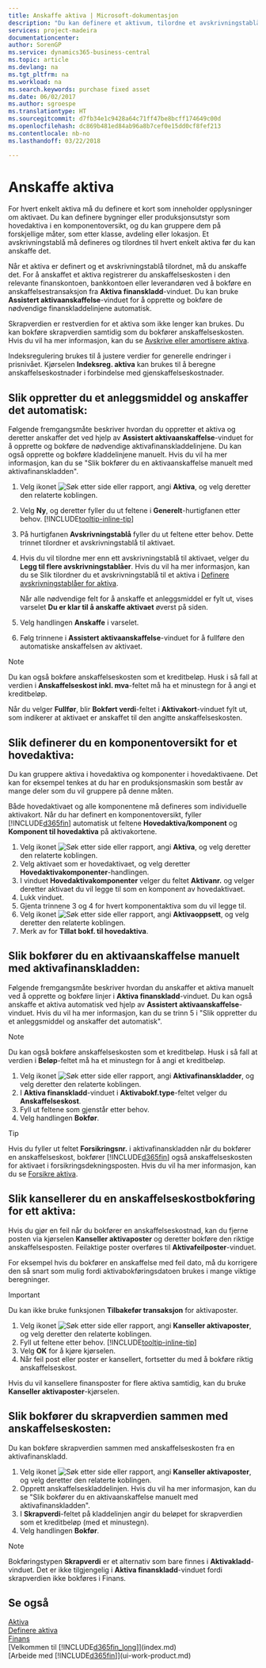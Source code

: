 ```yaml
---
title: Anskaffe aktiva | Microsoft-dokumentasjon
description: "Du kan definere et aktivum, tilordne et avskrivningstablå og registrere anskaffelseskosten for aktivumet."
services: project-madeira
documentationcenter: 
author: SorenGP
ms.service: dynamics365-business-central
ms.topic: article
ms.devlang: na
ms.tgt_pltfrm: na
ms.workload: na
ms.search.keywords: purchase fixed asset
ms.date: 06/02/2017
ms.author: sgroespe
ms.translationtype: HT
ms.sourcegitcommit: d7fb34e1c9428a64c71ff47be8bcff174649c00d
ms.openlocfilehash: dc869b481ed84ab96a8b7cef0e15dd0cf8fef213
ms.contentlocale: nb-no
ms.lasthandoff: 03/22/2018

---
```

# <a name="acquire-fixed-assets"></a>Anskaffe aktiva
For hvert enkelt aktiva må du definere et kort som inneholder opplysninger om aktivaet. Du kan definere bygninger eller produksjonsutstyr som hovedaktiva i en komponentoversikt, og du kan gruppere dem på forskjellige måter, som etter klasse, avdeling eller lokasjon. Et avskrivningstablå må defineres og tilordnes til hvert enkelt aktiva før du kan anskaffe det.

Når et aktiva er definert og et avskrivningstablå tilordnet, må du anskaffe det. For å anskaffet et aktiva registrerer du anskaffelseskosten i den relevante finanskontoen, bankkontoen eller leverandøren ved å bokføre en anskaffelsestransaksjon fra **Aktiva finanskladd**-vinduet. Du kan bruke **Assistert aktivaanskaffelse**-vinduet for å opprette og bokføre de nødvendige finanskladdelinjene automatisk.

Skrapverdien er restverdien for et aktiva som ikke lenger kan brukes. Du kan bokføre skrapverdien samtidig som du bokfører anskaffelseskosten. Hvis du vil ha mer informasjon, kan du se [Avskrive eller amortisere aktiva](fa-how-depreciate-amortize.md).

Indeksregulering brukes til å justere verdier for generelle endringer i prisnivået. Kjørselen **Indeksreg. aktiva** kan brukes til å beregne anskaffelseskostnader i forbindelse med gjenskaffelseskostnader.

## <a name="to-create-a-fixed-asset-and-acquire-it-automatically"></a>Slik oppretter du et anleggsmiddel og anskaffer det automatisk:
Følgende fremgangsmåte beskriver hvordan du oppretter et aktiva og deretter anskaffer det ved hjelp av **Assistert aktivaanskaffelse**-vinduet for å opprette og bokføre de nødvendige aktivafinanskladdelinjene. Du kan også opprette og bokføre kladdelinjene manuelt. Hvis du vil ha mer informasjon, kan du se "Slik bokfører du en aktivaanskaffelse manuelt med aktivafinanskladden".

1. Velg ikonet ![Søk etter side eller rapport](media/ui-search/search_small.png "Søk etter side eller rapport"), angi **Aktiva**, og velg deretter den relaterte koblingen.  
2. Velg **Ny**, og deretter fyller du ut feltene i **Generelt**-hurtigfanen etter behov. [!INCLUDE[tooltip-inline-tip](includes/tooltip-inline-tip_md.md)]
3. På hurtigfanen **Avskrivningstablå** fyller du ut feltene etter behov. Dette trinnet tilordner et avskrivningstablå til aktivaet.  
4. Hvis du vil tilordne mer enn ett avskrivningstablå til aktivaet, velger du **Legg til flere avskrivningstablåer**. Hvis du vil ha mer informasjon, kan du se Slik tilordner du et avskrivningstablå til et aktiva i [Definere avskrivningstablåer for aktiva](fa-how-setup-depreciation.md).

    Når alle nødvendige felt for å anskaffe et anleggsmiddel er fylt ut, vises varselet **Du er klar til å anskaffe aktivaet** øverst på siden.
5. Velg handlingen **Anskaffe** i varselet.
6. Følg trinnene i **Assistert aktivaanskaffelse**-vinduet for å fullføre den automatiske anskaffelsen av aktivaet.

> [!NOTE]  
>   Du kan også bokføre anskaffelseskosten som et kreditbeløp. Husk i så fall at verdien i **Anskaffelseskost inkl. mva**-feltet må ha et minustegn for å angi et kreditbeløp.

Når du velger **Fullfør**, blir **Bokført verdi**-feltet i **Aktivakort**-vinduet fylt ut, som indikerer at aktivaet er anskaffet til den angitte anskaffelseskosten.  

## <a name="to-set-up-a-component-list-for-a-main-asset"></a>Slik definerer du en komponentoversikt for et hovedaktiva:
Du kan gruppere aktiva i hovedaktiva og komponenter i hovedaktivaene. Det kan for eksempel tenkes at du har en produksjonsmaskin som består av mange deler som du vil gruppere på denne måten.  

Både hovedaktivaet og alle komponentene må defineres som individuelle aktivakort. Når du har definert en komponentoversikt, fyller [!INCLUDE[d365fin](includes/d365fin_md.md)] automatisk ut feltene **Hovedaktiva/komponent** og **Komponent til hovedaktiva** på aktivakortene.

1. Velg ikonet ![Søk etter side eller rapport](media/ui-search/search_small.png "Søk etter side eller rapport"), angi **Aktiva**, og velg deretter den relaterte koblingen.
2. Velg aktivaet som er hovedaktivaet, og velg deretter **Hovedaktivakomponenter**-handlingen.
3. I vinduet **Hovedaktivakomponenter** velger du feltet **Aktivanr.** og velger deretter aktivaet du vil legge til som en komponent av hovedaktivaet.
4. Lukk vinduet.
5. Gjenta trinnene 3 og 4 for hvert komponentaktiva som du vil legge til.
6. Velg ikonet ![Søk etter side eller rapport](media/ui-search/search_small.png "Søk etter side eller rapport"), angi **Aktivaoppsett**, og velg deretter den relaterte koblingen.
7. Merk av for **Tillat bokf. til hovedaktiva**.

## <a name="to-post-a-fixed-asset-acquisition-manually-with-the-fixed-asset-gl-journal"></a>Slik bokfører du en aktivaanskaffelse manuelt med aktivafinanskladden:
Følgende fremgangsmåte beskriver hvordan du anskaffer et aktiva manuelt ved å opprette og bokføre linjer i **Aktiva finanskladd**-vinduet. Du kan også anskaffe et aktiva automatisk ved hjelp av **Assistert aktivaanskaffelse**-vinduet. Hvis du vil ha mer informasjon, kan du se trinn 5 i "Slik oppretter du et anleggsmiddel og anskaffer det automatisk".

> [!NOTE]  
>   Du kan også bokføre anskaffelseskosten som et kreditbeløp. Husk i så fall at verdien i **Beløp**-feltet må ha et minustegn for å angi et kreditbeløp.

1. Velg ikonet ![Søk etter side eller rapport](media/ui-search/search_small.png "Søk etter side eller rapport"), angi **Aktivafinanskladder**, og velg deretter den relaterte koblingen.
2. I **Aktiva finanskladd**-vinduet i **Aktivabokf.type**-feltet velger du **Anskaffelseskost**.
3. Fyll ut feltene som gjenstår etter behov.
4. Velg handlingen **Bokfør**.  

> [!TIP]  
>   Hvis du fyller ut feltet **Forsikringsnr.** i aktivafinanskladden når du bokfører en anskaffelseskost, bokfører [!INCLUDE[d365fin](includes/d365fin_md.md)] også anskaffelseskosten for aktivaet i forsikringsdekningsposten. Hvis du vil ha mer informasjon, kan du se [Forsikre aktiva](fa-how-insure.md).

## <a name="to-cancel-an-acquisition-cost-posting-for-one-fixed-asset"></a>Slik kansellerer du en anskaffelseskostbokføring for ett aktiva:
Hvis du gjør en feil når du bokfører en anskaffelseskostnad, kan du fjerne posten via kjørselen **Kanseller aktivaposter** og deretter bokføre den riktige anskaffelsesposten. Feilaktige poster overføres til **Aktivafeilposter**-vinduet.

For eksempel hvis du bokfører en anskaffelse med feil dato, må du korrigere den så snart som mulig fordi aktivabokføringsdatoen brukes i mange viktige beregninger.

> [!IMPORTANT]  
>   Du kan ikke bruke funksjonen **Tilbakefør transaksjon** for aktivaposter.

1. Velg ikonet ![Søk etter side eller rapport](media/ui-search/search_small.png "Søk etter side eller rapport"), angi **Kanseller aktivaposter**, og velg deretter den relaterte koblingen.
2. Fyll ut feltene etter behov. [!INCLUDE[tooltip-inline-tip](includes/tooltip-inline-tip_md.md)]
3. Velg **OK** for å kjøre kjørselen.
4. Når feil post eller poster er kansellert, fortsetter du med å bokføre riktig anskaffelseskost.

Hvis du vil kansellere finansposter for flere aktiva samtidig, kan du bruke **Kanseller aktivaposter**-kjørselen.

## <a name="to-post-the-salvage-value-together-with-the-acquisition-cost"></a>Slik bokfører du skrapverdien sammen med anskaffelseskosten:
Du kan bokføre skrapverdien sammen med anskaffelseskosten fra en aktivafinanskladd.    

1. Velg ikonet ![Søk etter side eller rapport](media/ui-search/search_small.png "Søk etter side eller rapport"), angi **Kanseller aktivaposter**, og velg deretter den relaterte koblingen.
2. Opprett anskaffelseskladdelinjen. Hvis du vil ha mer informasjon, kan du se "Slik bokfører du en aktivaanskaffelse manuelt med aktivafinanskladden".
3. I **Skrapverdi**-feltet på kladdelinjen angir du beløpet for skrapverdien som et kreditbeløp (med et minustegn).
4. Velg handlingen **Bokfør**.

> [!NOTE]  
>   Bokføringstypen **Skrapverdi** er et alternativ som bare finnes i **Aktivakladd**-vinduet. Det er ikke tilgjengelig i **Aktiva finanskladd**-vinduet fordi skrapverdien ikke bokføres i Finans.

## <a name="see-also"></a>Se også
[Aktiva](fa-manage.md)  
[Definere aktiva](fa-setup.md)  
[Finans](finance.md)  
[Velkommen til [!INCLUDE[d365fin_long](includes/d365fin_long_md.md)]](index.md)  
[Arbeide med [!INCLUDE[d365fin](includes/d365fin_md.md)]](ui-work-product.md)

